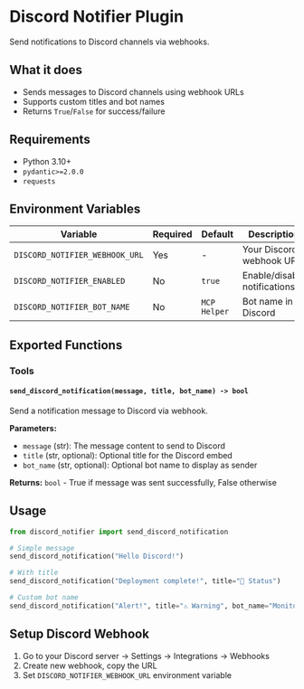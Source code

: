 # Discord Notifier Plugin

Send notifications to Discord channels via webhooks.

## What it does

- Sends messages to Discord channels using webhook URLs
- Supports custom titles and bot names
- Returns `True`/`False` for success/failure

## Requirements

- Python 3.10+
- `pydantic>=2.0.0`
- `requests`

## Environment Variables

| Variable | Required | Default | Description |
|----------|----------|---------|-------------|
| `DISCORD_NOTIFIER_WEBHOOK_URL` | Yes | - | Your Discord webhook URL |
| `DISCORD_NOTIFIER_ENABLED` | No | `true` | Enable/disable notifications |
| `DISCORD_NOTIFIER_BOT_NAME` | No | `MCP Helper` | Bot name in Discord |

## Exported Functions

### Tools

#### `send_discord_notification(message, title, bot_name) -> bool`
Send a notification message to Discord via webhook.

**Parameters:**
- `message` (str): The message content to send to Discord
- `title` (str, optional): Optional title for the Discord embed  
- `bot_name` (str, optional): Optional bot name to display as sender

**Returns:** `bool` - True if message was sent successfully, False otherwise

## Usage

```python
from discord_notifier import send_discord_notification

# Simple message
send_discord_notification("Hello Discord!")

# With title
send_discord_notification("Deployment complete!", title="🚀 Status")

# Custom bot name
send_discord_notification("Alert!", title="⚠️ Warning", bot_name="Monitor")
```

## Setup Discord Webhook

1. Go to your Discord server → Settings → Integrations → Webhooks
2. Create new webhook, copy the URL
3. Set `DISCORD_NOTIFIER_WEBHOOK_URL` environment variable 